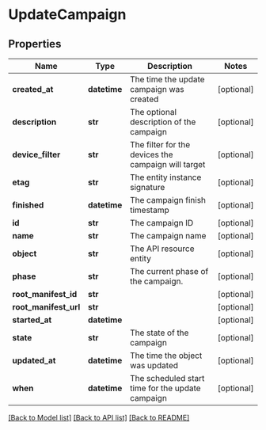 # UpdateCampaign

## Properties
Name | Type | Description | Notes
------------ | ------------- | ------------- | -------------
**created_at** | **datetime** | The time the update campaign was created | [optional] 
**description** | **str** | The optional description of the campaign | [optional] 
**device_filter** | **str** | The filter for the devices the campaign will target | [optional] 
**etag** | **str** | The entity instance signature | [optional] 
**finished** | **datetime** | The campaign finish timestamp | [optional] 
**id** | **str** | The campaign ID | [optional] 
**name** | **str** | The campaign name | [optional] 
**object** | **str** | The API resource entity | [optional] 
**phase** | **str** | The current phase of the campaign. | [optional] 
**root_manifest_id** | **str** |  | [optional] 
**root_manifest_url** | **str** |  | [optional] 
**started_at** | **datetime** |  | [optional] 
**state** | **str** | The state of the campaign | [optional] 
**updated_at** | **datetime** | The time the object was updated | [optional] 
**when** | **datetime** | The scheduled start time for the update campaign | [optional] 

[[Back to Model list]](../README.md#documentation-for-models) [[Back to API list]](../README.md#documentation-for-api-endpoints) [[Back to README]](../README.md)


